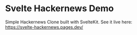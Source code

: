 # Svelte Hackernews Demo

Simple Hackernews Clone built with SvelteKit. See it live here: https://svelte-hackernews.pages.dev/